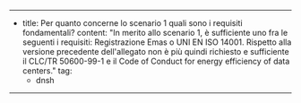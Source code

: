 ---
  - title: Per quanto concerne lo scenario 1 quali sono i requisiti fondamentali?
    content: "In merito allo scenario 1, è sufficiente uno fra le seguenti i requisiti: Registrazione Emas o UNI EN ISO 14001. Rispetto alla versione precedente dell'allegato non è più quindi richiesto e sufficiente il CLC/TR 50600-99-1 e il Code of Conduct for energy efficiency of data centers."
    tag:
      - dnsh
---